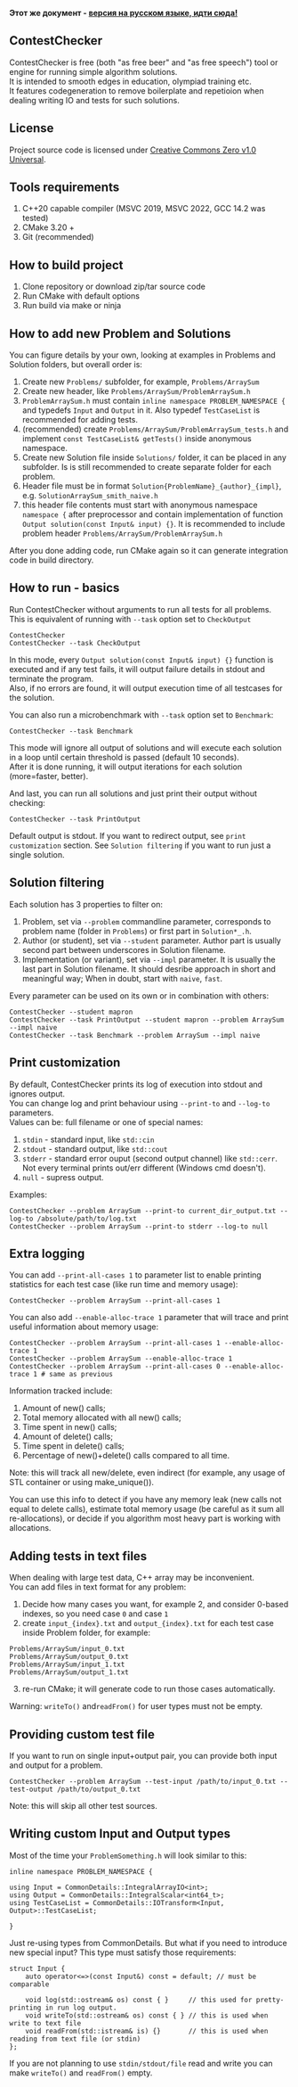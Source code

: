 
**Этот же документ - [версия на русском языке, идти сюда!](README_RU.md)**

## ContestChecker
ContestChecker is free (both "as free beer" and "as free speech") tool or engine for running simple algorithm solutions.  
It is intended to smooth edges in education, olympiad training etc.  
It features codegeneration to remove boilerplate and repetioion when dealing writing IO and tests for such solutions.

## License
Project source code is licensed under [Creative Commons Zero v1.0 Universal](LICENSE).

## Tools requirements
1. C++20 capable compiler (MSVC 2019, MSVC 2022, GCC 14.2 was tested)
2. CMake 3.20 +
3. Git (recommended)

## How to build project
1. Clone repository or download zip/tar source code
2. Run CMake with default options
3. Run build via make or ninja

## How to add new Problem and Solutions
You can figure details by your own, looking at examples in Problems and Solution folders, but overall order is:  
1. Create new `Problems/` subfolder, for example, `Problems/ArraySum`
2. Create new header, like `Problems/ArraySum/ProblemArraySum.h`
3. `ProblemArraySum.h` must contain `inline namespace PROBLEM_NAMESPACE {` and typedefs `Input` and `Output` in it. Also typedef `TestCaseList` is recommended for adding tests.
4. (recommended) create `Problems/ArraySum/ProblemArraySum_tests.h` and implement `const TestCaseList& getTests()` inside anonymous namespace.
5. Create new Solution file inside `Solutions/` folder, it can be placed in any subfolder. Is is still recommended to create separate folder for each problem.
6. Header file must be in format `Solution{ProblemName}_{author}_{impl}`, e.g. `SolutionArraySum_smith_naive.h`
7. this header file contents must start with anonymous namespace `namespace {` after preprocessor and contain implementation of function `Output solution(const Input& input) {}`. It is recommended to include problem header `Problems/ArraySum/ProblemArraySum.h`

After you done adding code, run CMake again so it can generate integration code in build directory.

## How to run - basics
Run ContestChecker without arguments to run all tests for all problems.  
This is equivalent of running with `--task` option set to `CheckOutput`  
```
ContestChecker
ContestChecker --task CheckOutput
```
In this mode, every `Output solution(const Input& input) {}` function is executed and if any test fails, it will output failure details in stdout and terminate the program.  
Also, if no errors are found, it will output execution time of all testcases for the solution.  

You can also run a microbenchmark with `--task` option set to `Benchmark`:  
```
ContestChecker --task Benchmark
```
This mode will ignore all output of solutions and will execute each solution in a loop until certain threshold is passed (default 10 seconds).  
After it is done running, it will output iterations for each solution (more=faster, better).  

And last, you can run all solutions and just print their output without checking:  
```
ContestChecker --task PrintOutput
```
Default output is stdout. If you want to redirect output, see `print customization` section. See `Solution filtering` if you want to run just a single solution.

## Solution filtering
Each solution has 3 properties to filter on:  
1. Problem, set via `--problem` commandline parameter, corresponds to problem name (folder in `Problems`) or first part in `Solution*_.h`.
2. Author (or student), set via `--student` parameter. Author part is usually second part between underscores in Solution filename.
3. Implementation (or variant), set via `--impl` parameter. It is usually the last part in Solution filename. It should desribe approach in short and meaningful way; When in doubt, start with `naive`, `fast`.  

Every parameter can be used on its own or in combination with others:  
```
ContestChecker --student mapron
ContestChecker --task PrintOutput --student mapron --problem ArraySum --impl naive
ContestChecker --task Benchmark --problem ArraySum --impl naive
```

## Print customization
By default, ContestChecker prints its log of execution into stdout and ignores output.  
You can change log and print behaviour using `--print-to` and `--log-to` parameters.  
Values can be: full filename or one of special names:  
1. `stdin` - standard input, like `std::cin`
2. `stdout` - standard output, like `std::cout`
3. `stderr` - standard error ouput (second output channel) like `std::cerr`. Not every terminal prints out/err different (Windows cmd doesn't).
4. `null` - supress output. 

Examples:  
```
ContestChecker --problem ArraySum --print-to current_dir_output.txt --log-to /absolute/path/to/log.txt
ContestChecker --problem ArraySum --print-to stderr --log-to null
```

## Extra logging
You can add `--print-all-cases 1` to parameter list to enable printing statistics for each test case (like run time and memory usage):  
```
ContestChecker --problem ArraySum --print-all-cases 1
```
You can also add `--enable-alloc-trace 1` parameter that will trace and print useful information about memory usage:  
```
ContestChecker --problem ArraySum --print-all-cases 1 --enable-alloc-trace 1
ContestChecker --problem ArraySum --enable-alloc-trace 1
ContestChecker --problem ArraySum --print-all-cases 0 --enable-alloc-trace 1 # same as previous
```
Information tracked include:
1. Amount of new() calls;
2. Total memory allocated with all new() calls;
3. Time spent in new() calls;
4. Amount of delete() calls;
5. Time spent in delete() calls;
6. Percentage of new()+delete() calls compared to all time.  

Note: this will track all new/delete, even indirect (for example, any usage of STL container or using make_unique()).    

You can use this info to detect if you have any memory leak (new calls not equal to delete calls), estimate total memory usage (be careful as it sum all re-allocations), or decide if you algorithm most heavy part is working with allocations.

## Adding tests in text files
When dealing with large test data, C++ array may be inconvenient.  
You can add files in text format for any problem:
1. Decide how many cases you want, for example 2, and consider 0-based indexes, so you need case `0` and case `1`
2. create `input_{index}.txt` and `output_{index}.txt` for each test case inside Problem folder, for example:  
```
Problems/ArraySum/input_0.txt
Problems/ArraySum/output_0.txt
Problems/ArraySum/input_1.txt
Problems/ArraySum/output_1.txt
```
3. re-run CMake; it will generate code to run those cases automatically.

Warning: `writeTo()` and`readFrom()` for user types must not be empty.   

## Providing custom test file
If you want to run on single input+output pair, you can provide both input and output for a problem.
```
ContestChecker --problem ArraySum --test-input /path/to/input_0.txt --test-output /path/to/output_0.txt
```
Note: this will skip all other test sources.

## Writing custom Input and Output types
Most of the time your `ProblemSomething.h` will look similar to this:  
```
inline namespace PROBLEM_NAMESPACE {

using Input = CommonDetails::IntegralArrayIO<int>;
using Output = CommonDetails::IntegralScalar<int64_t>;
using TestCaseList = CommonDetails::IOTransform<Input, Output>::TestCaseList;

}

```
Just re-using types from CommonDetails. But what if you need to introduce new special input? This type must satisfy those requirements:  
```
struct Input {
    auto operator<=>(const Input&) const = default; // must be comparable

    void log(std::ostream& os) const { }     // this used for pretty-printing in run log output.
    void writeTo(std::ostream& os) const { } // this is used when write to text file
    void readFrom(std::istream& is) {}       // this is used when reading from text file (or stdin)
};
```
If you are not planning to use `stdin/stdout/file` read and write you can make `writeTo()` and `readFrom()` empty.
